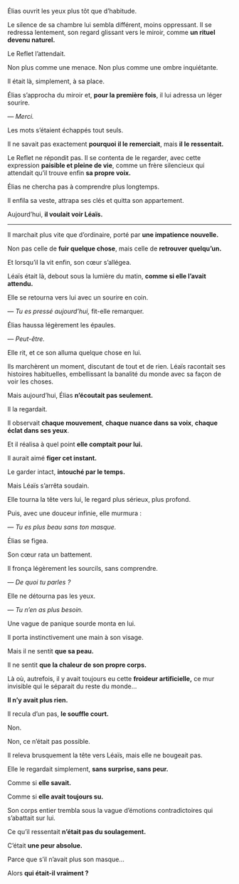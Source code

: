 Élias ouvrit les yeux plus tôt que d’habitude.

Le silence de sa chambre lui sembla différent, moins oppressant. Il se redressa lentement, son regard glissant vers le miroir, comme **un rituel devenu naturel.**

Le Reflet l’attendait.

Non plus comme une menace. Non plus comme une ombre inquiétante.

Il était là, simplement, à sa place.

Élias s’approcha du miroir et, **pour la première fois**, il lui adressa un léger sourire.

— _Merci._

Les mots s’étaient échappés tout seuls.

Il ne savait pas exactement **pourquoi il le remerciait**, mais **il le ressentait.**

Le Reflet ne répondit pas. Il se contenta de le regarder, avec cette expression **paisible et pleine de vie**, comme un frère silencieux qui attendait qu’il trouve enfin **sa propre voix.**

Élias ne chercha pas à comprendre plus longtemps.

Il enfila sa veste, attrapa ses clés et quitta son appartement.

Aujourd’hui, **il voulait voir Léaïs.**

---

Il marchait plus vite que d’ordinaire, porté par **une impatience nouvelle.**

Non pas celle de **fuir quelque chose**, mais celle de **retrouver quelqu’un.**

Et lorsqu’il la vit enfin, son cœur s’allégea.

Léaïs était là, debout sous la lumière du matin, **comme si elle l’avait attendu.**

Elle se retourna vers lui avec un sourire en coin.

— _Tu es pressé aujourd’hui,_ fit-elle remarquer.

Élias haussa légèrement les épaules.

— _Peut-être._

Elle rit, et ce son alluma quelque chose en lui.

Ils marchèrent un moment, discutant de tout et de rien. Léaïs racontait ses histoires habituelles, embellissant la banalité du monde avec sa façon de voir les choses.

Mais aujourd’hui, Élias **n’écoutait pas seulement.**

Il la regardait.

Il observait **chaque mouvement**, **chaque nuance dans sa voix**, **chaque éclat dans ses yeux**.

Et il réalisa à quel point **elle comptait pour lui.**

Il aurait aimé **figer cet instant.**

Le garder intact, **intouché par le temps.**

Mais Léaïs s’arrêta soudain.

Elle tourna la tête vers lui, le regard plus sérieux, plus profond.

Puis, avec une douceur infinie, elle murmura :

— _Tu es plus beau sans ton masque._

Élias se figea.

Son cœur rata un battement.

Il fronça légèrement les sourcils, sans comprendre.

— _De quoi tu parles ?_

Elle ne détourna pas les yeux.

— _Tu n’en as plus besoin._

Une vague de panique sourde monta en lui.

Il porta instinctivement une main à son visage.

Mais il ne sentit **que sa peau.**

Il ne sentit **que la chaleur de son propre corps.**

Là où, autrefois, il y avait toujours eu cette **froideur artificielle,** ce mur invisible qui le séparait du reste du monde…

**Il n’y avait plus rien.**

Il recula d’un pas, **le souffle court.**

Non.

Non, ce n’était pas possible.

Il releva brusquement la tête vers Léaïs, mais elle ne bougeait pas.

Elle le regardait simplement, **sans surprise, sans peur.**

Comme si **elle savait.**

Comme si **elle avait toujours su.**

Son corps entier trembla sous la vague d’émotions contradictoires qui s’abattait sur lui.

Ce qu’il ressentait **n’était pas du soulagement.**

C’était **une peur absolue.**

Parce que s’il n’avait plus son masque…

Alors **qui était-il vraiment ?**